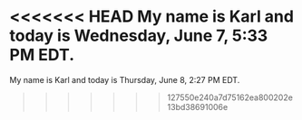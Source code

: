 <<<<<<< HEAD
My name is Karl and today is Wednesday, June 7, 5:33 PM EDT.
=======
My name is Karl and today is Thursday, June 8, 2:27 PM EDT.
>>>>>>> 127550e240a7d75162ea800202e13bd38691006e
